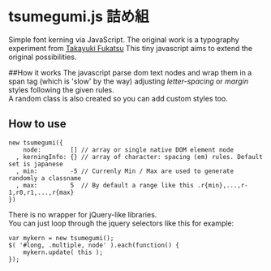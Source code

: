 # tsumegumi.js 詰め組
Simple font kerning via JavaScript.
The original work is a typography experiment from [Takayuki Fukatsu](http://fladdict.net/exp/autokerning/)
This tiny javascript aims to extend the original possibilities.

##How it works
The javascript parse dom text nodes and wrap them in a span tag (which is 'slow' by the way) adjusting *letter-spacing* or *margin* styles following the given rules.  
A random class is also created so you can add custom styles too.

## How to use
```
new tsumegumi({
    node:        [] // array or single native DOM element node
  , kerningInfo: {} // array of character: spacing (em) rules. Default set is japanese
  , min:         -5 // Currenly Min / Max are used to generate randomly a classname
  , max:         5  // By default a range like this .r{min},...,r-1,r0,r1,...,r{max}
})
````

There is no wrapper for jQuery-like libraries.  
You can just loop through the jquery selectors like this for example:
```
var mykern = new tsumegumi();
$( '#long, .multiple, node' ).each(function() {
    mykern.update( this );
});
```